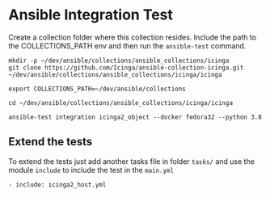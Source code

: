 # Ansible Integration Test

Create a collection folder where this collection resides. Include the path to the COLLECTIONS_PATH env and then run the `ansible-test` command.

```
mkdir -p ~/dev/ansible/collections/ansible_collections/icinga
git clone https://github.com/Icinga/ansible-collection-icinga.git ~/dev/ansible/collections/ansible_collections/icinga/icinga

export COLLECTIONS_PATH=~/dev/ansible/collections

cd ~/dev/ansible/collections/ansible_collections/icinga/icinga

ansible-test integration icinga2_object --docker fedora32 --python 3.8
```

## Extend the tests

To extend the tests just add another tasks file in folder `tasks/` and use the module
`include` to include the test in the `main.yml`

```
- include: icinga2_host.yml
```
